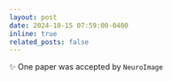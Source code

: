 ```yaml
---
layout: post
date: 2024-10-15 07:59:00-0400 
inline: true
related_posts: false
---
```


 :sparkles: One paper was accepted by `NeuroImage`        
